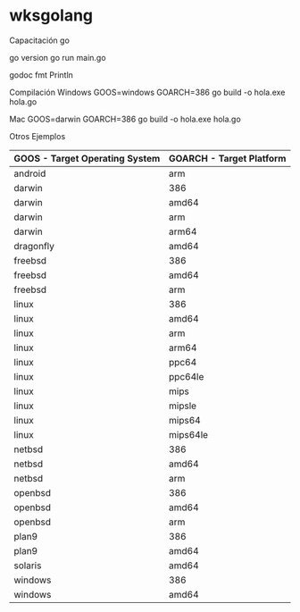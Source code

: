 # wksgolang
Capacitación go

go version
go run main.go

godoc fmt Println

Compilación
Windows
GOOS=windows GOARCH=386 go build -o hola.exe hola.go

Mac
GOOS=darwin GOARCH=386 go build -o hola.exe hola.go

Otros Ejemplos

| GOOS - Target Operating System | GOARCH - Target Platform |
| ------------------------------ | -------------------------| 
| android | arm |
| darwin | 386 |
| darwin | amd64 |
| darwin | arm |
| darwin | arm64 |
| dragonfly | amd64 |
| freebsd | 386 |
|freebsd | amd64|
|freebsd | arm|
|linux | 386|
|linux | amd64|
|linux | arm|
|linux | arm64|
|linux | ppc64|
|linux | ppc64le|
|linux | mips|
|linux | mipsle|
|linux | mips64|
|linux | mips64le|
|netbsd | 386|
|netbsd | amd64|
|netbsd | arm|
|openbsd | 386|
|openbsd | amd64|
|openbsd | arm|
|plan9 | 386|
|plan9 | amd64|
|solaris | amd64|
|windows | 386|
|windows | amd64|

